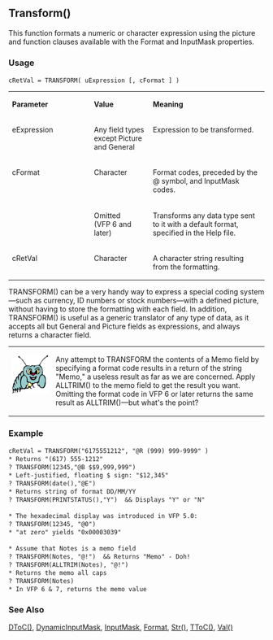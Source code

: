 ## Transform()

This function formats a numeric or character expression using the picture and function clauses available with the Format and InputMask properties.

### Usage

```foxpro
cRetVal = TRANSFORM( uExpression [, cFormat ] )
```
<table>
<tr>
  <td width="32%" valign="top">
  <p><b>Parameter</b></p>
  </td>
  <td width=23% valign=top>
  <p><b>Value</b></p>
  </td>
  <td width=45% valign=top>
  <p><b>Meaning</b></p>
  </td>
 </tr>
<tr>
  <td width="32%" valign="top">
  <p>eExpression</p>
  </td>
  <td width=23% valign=top>
  <p>Any field types except Picture and General</p>
  </td>
  <td width=45% valign=top>
  <p>Expression to be transformed.</p>
  </td>
 </tr>
<tr>
  <td width="32%" valign="top">
  <p>cFormat</p>
  </td>
  <td width=23% valign=top>
  <p>Character</p>
  </td>
  <td width=45% valign=top>
  <p>Format codes, preceded by the @ symbol, and InputMask codes.</p>
  </td>
 </tr>
<tr>
  <td width="32%" valign="top">
  &nbsp;</td>
  <td width=23% valign=top>
  <p>Omitted <br> (VFP 6 and later)</p>
  </td>
  <td width=45% valign=top>
  <p>Transforms any data type sent to it with a default format, specified in the Help file.</p>
  </td>
 </tr>
<tr>
  <td width="32%" valign="top">
  <p>cRetVal</p>
  </td>
  <td width=23% valign=top>
  <p>Character</p>
  </td>
  <td width=45% valign=top>
  <p>A character string resulting from the formatting.</p>
  </td>
 </tr>
</table>

TRANSFORM() can be a very handy way to express a special coding system&mdash;such as currency, ID numbers or stock numbers&mdash;with a defined picture, without having to store the formatting with each field. In addition, TRANSFORM() is useful as a generic translator of any type of data, as it accepts all but General and Picture fields as expressions, and always returns a character field.

<table>
<tr>
  <td width="17%" valign="top">
<p><img width="95" height="77" src="Bug.gif">
  </td>
  <td width=83%>
  <p>Any attempt to TRANSFORM the contents of a Memo field by specifying a format code results in a return of the string &quot;Memo,&quot; a useless result as far as we are concerned. Apply ALLTRIM() to the memo field to get the result you want. Omitting the format code in VFP 6 or later returns the same result as ALLTRIM()&mdash;but what's the point?</p>
  </td>
 </tr>
</table>

### Example

```foxpro
cRetVal = TRANSFORM("6175551212", "@R (999) 999-9999" )
* Returns "(617) 555-1212"
? TRANSFORM(12345,"@B $$9,999,999")
* Left-justified, floating $ sign: "$12,345"
? TRANSFORM(date(),"@E")
* Returns string of format DD/MM/YY
? TRANSFORM(PRINTSTATUS(),"Y")  && Displays "Y" or "N"

* The hexadecimal display was introduced in VFP 5.0:
? TRANSFORM(12345, "@0")
* "at zero" yields "0x00003039"

* Assume that Notes is a memo field
? TRANSFORM(Notes, "@!")  && Returns "Memo" - Doh!
? TRANSFORM(ALLTRIM(Notes), "@!")
* Returns the memo all caps
? TRANSFORM(Notes)
* In VFP 6 & 7, returns the memo value
```
### See Also

[DToC()](s4g007.md), [DynamicInputMask](s4g694.md), [InputMask](s4g311.md), [Format](s4g312.md), [Str()](s4g022.md), [TToC()](s4g278.md), [Val()](s4g022.md)